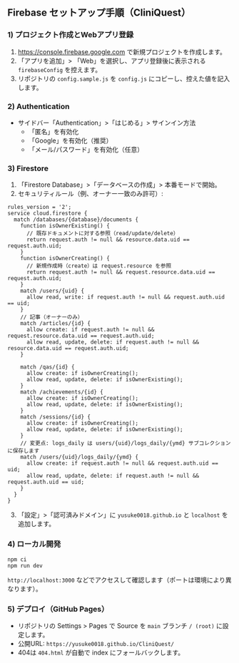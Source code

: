 ## Firebase セットアップ手順（CliniQuest）

### 1) プロジェクト作成とWebアプリ登録

1. https://console.firebase.google.com で新規プロジェクトを作成します。
2. 「アプリを追加」> 「Web」を選択し、アプリ登録後に表示される `firebaseConfig` を控えます。
3. リポジトリの `config.sample.js` を `config.js` にコピーし、控えた値を記入します。

### 2) Authentication

- サイドバー「Authentication」>「はじめる」> サインイン方法
  - 「匿名」を有効化
  - 「Google」を有効化（推奨）
  - 「メール/パスワード」を有効化（任意）

### 3) Firestore

1. 「Firestore Database」>「データベースの作成」> 本番モードで開始。
2. セキュリティルール（例、オーナー一致のみ許可）:

```
rules_version = '2';
service cloud.firestore {
  match /databases/{database}/documents {
    function isOwnerExisting() {
      // 既存ドキュメントに対する参照（read/update/delete）
      return request.auth != null && resource.data.uid == request.auth.uid;
    }
    function isOwnerCreating() {
      // 新規作成時（create）は request.resource を参照
      return request.auth != null && request.resource.data.uid == request.auth.uid;
    }
    match /users/{uid} {
      allow read, write: if request.auth != null && request.auth.uid == uid;
    }
    // 記事（オーナーのみ）
    match /articles/{id} {
      allow create: if request.auth != null && request.resource.data.uid == request.auth.uid;
      allow read, update, delete: if request.auth != null && resource.data.uid == request.auth.uid;
    }

    match /qas/{id} {
      allow create: if isOwnerCreating();
      allow read, update, delete: if isOwnerExisting();
    }
    match /achievements/{id} {
      allow create: if isOwnerCreating();
      allow read, update, delete: if isOwnerExisting();
    }
    match /sessions/{id} {
      allow create: if isOwnerCreating();
      allow read, update, delete: if isOwnerExisting();
    }
    // 変更点: logs_daily は users/{uid}/logs_daily/{ymd} サブコレクションに保存します
    match /users/{uid}/logs_daily/{ymd} {
      allow create: if request.auth != null && request.auth.uid == uid;
      allow read, update, delete: if request.auth != null && request.auth.uid == uid;
    }
  }
}
```

3. 「設定」>「認可済みドメイン」に `yusuke0018.github.io` と `localhost` を追加します。

### 4) ローカル開発

```
npm ci
npm run dev
```

`http://localhost:3000` などでアクセスして確認します（ポートは環境により異なります）。

### 5) デプロイ（GitHub Pages）

- リポジトリの Settings > Pages で Source を `main` ブランチ `/ (root)` に設定します。
- 公開URL: `https://yusuke0018.github.io/CliniQuest/`
- 404は `404.html` が自動で index にフォールバックします。
